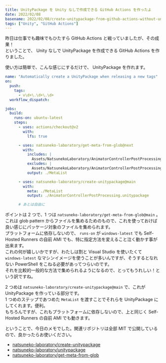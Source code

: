```yaml
---
title: UnityPackage を Unity なしで作成できる GitHub Actions を作ったよ
date: 2022/02/08
basename: 2022/02/08/create-unitypackage-from-github-actions-without-unity
tags: ["Unity", "GitHub Actions"]
---
```


昨日は仕事でも趣味でもひたすら GitHub Actions と戦っていましたが、その成果！  
ということで、 Unity なしで UnityPackage を作成できる GitHub Actions を作りました。

使い方は簡単で、こんな感じにするだけで、 UnityPackage を作れます。

```yaml:.github/workflows/release.yml
name: "Automatically create a UnityPackage when releasing a new tags"
on:
  push:
    tags:
      - v\d+\.\d+\.\d+
  workflow_dispatch:

jobs:
  build:
    runs-on: ubuntu-latest
    steps:
      - uses: actions/checkout@v2
        with:
          lfs: true

      - uses: natsuneko-laboratory/get-meta-from-glob@next
        with:
          includes: |
            Assets/NatsunekoLaboratory/AnimatorControllerPostProcessing/**/*.*
          excludes: |
            Assets/NatsunekoLaboratory/AnimatorControllerPostProcessing/Plugins/*.dll
          output: ./MetaList

      - uses: natsuneko-laboratory/create-unitypackage@main
        with:
          meta: ./MetaList
          output: ./AnimatorControllerPostProcessing.unitypackage

      # あとは自由に
```

ポイントは 2 つで、1 つは `natsuneko-laboratory/get-meta-from-glob@main` 。  
これは glob pattern からファイルを集めるためのもので、これを使っておけば良い感じにパッケージ対象のファイルを集められます。  
プラットフォームに依存しないので、 `runs-on` が `windows-latest` でも Self-Hosted Runners の自前 AMI でも、特に指定方法を変えること泣く動かす事が出来ます。  
これの何が嬉しいかですが、わたしは割と Visual Studio を使いたくて `windows-latest` なマシンイメージを使うことが多いんですが、そうするとなれない PowerShell をこねる必要があってつらいのです。  
それを比較的一般的な方法で集められるようになるので、とってもうれしい！という訳ですね。

2 つめは `natsuneko-laboratory/create-unitypackage@main` で、これが UnityPackage を作っている部分です。  
1 つめのステップであつめた `MetaList` を渡すことでそれらを UnityPackage にしてくれます。便利。  
もちろんですが、これもプラットフォームに依存しないので、上と同じく Self-Hosted Runners の自前 AMI でも動きます。

ということで、今日のメモでした。関連リポジトリは全部 MIT で公開しているので、良かったらお使いください。

- [natsuneko-laboratory/create-unitypackage](https://github.com/natsuneko-laboratory/create-unitypackage)
- [natsuneko-laboratory/unitypackage](https://github.com/natsuneko-laboratory/unitypackage)
- [natsuneko-laboratory/get-meta-from-glob](https://github.com/natsuneko-laboratory/get-meta-from-glob)
